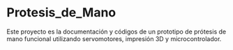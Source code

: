 # Protesis_de_Mano
Este proyecto es la documentación y códigos de un prototipo de prótesis  de mano funcional utilizando servomotores, impresión 3D y microcontrolador.
